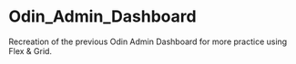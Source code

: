 # Odin_Admin_Dashboard
Recreation of the previous Odin Admin Dashboard for more practice using Flex & Grid.

